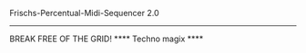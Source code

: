 Frischs-Percentual-Midi-Sequencer 2.0

**********************
BREAK FREE OF THE GRID!
**** Techno magix ****

